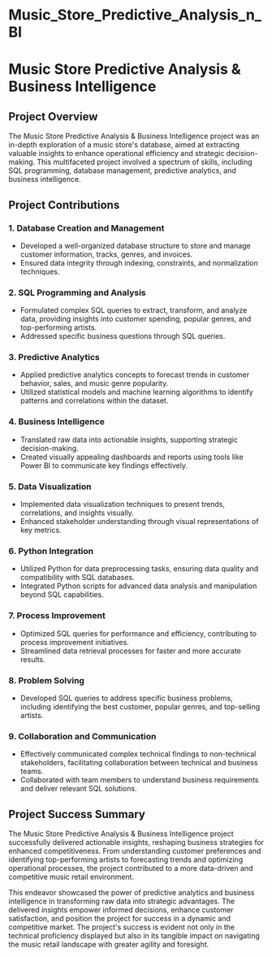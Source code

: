 # Music_Store_Predictive_Analysis_n_BI

# Music Store Predictive Analysis & Business Intelligence

## Project Overview

The Music Store Predictive Analysis & Business Intelligence project was an in-depth exploration of a music store's database, aimed at extracting valuable insights to enhance operational efficiency and strategic decision-making. This multifaceted project involved a spectrum of skills, including SQL programming, database management, predictive analytics, and business intelligence.

## Project Contributions

### 1. Database Creation and Management

- Developed a well-organized database structure to store and manage customer information, tracks, genres, and invoices.
- Ensured data integrity through indexing, constraints, and normalization techniques.

### 2. SQL Programming and Analysis

- Formulated complex SQL queries to extract, transform, and analyze data, providing insights into customer spending, popular genres, and top-performing artists.
- Addressed specific business questions through SQL queries.

### 3. Predictive Analytics

- Applied predictive analytics concepts to forecast trends in customer behavior, sales, and music genre popularity.
- Utilized statistical models and machine learning algorithms to identify patterns and correlations within the dataset.

### 4. Business Intelligence

- Translated raw data into actionable insights, supporting strategic decision-making.
- Created visually appealing dashboards and reports using tools like Power BI to communicate key findings effectively.

### 5. Data Visualization

- Implemented data visualization techniques to present trends, correlations, and insights visually.
- Enhanced stakeholder understanding through visual representations of key metrics.

### 6. Python Integration

- Utilized Python for data preprocessing tasks, ensuring data quality and compatibility with SQL databases.
- Integrated Python scripts for advanced data analysis and manipulation beyond SQL capabilities.

### 7. Process Improvement

- Optimized SQL queries for performance and efficiency, contributing to process improvement initiatives.
- Streamlined data retrieval processes for faster and more accurate results.

### 8. Problem Solving

- Developed SQL queries to address specific business problems, including identifying the best customer, popular genres, and top-selling artists.

### 9. Collaboration and Communication

- Effectively communicated complex technical findings to non-technical stakeholders, facilitating collaboration between technical and business teams.
- Collaborated with team members to understand business requirements and deliver relevant SQL solutions.

## Project Success Summary

The Music Store Predictive Analysis & Business Intelligence project successfully delivered actionable insights, reshaping business strategies for enhanced competitiveness. From understanding customer preferences and identifying top-performing artists to forecasting trends and optimizing operational processes, the project contributed to a more data-driven and competitive music retail environment.

This endeavor showcased the power of predictive analytics and business intelligence in transforming raw data into strategic advantages. The delivered insights empower informed decisions, enhance customer satisfaction, and position the project for success in a dynamic and competitive market. The project's success is evident not only in the technical proficiency displayed but also in its tangible impact on navigating the music retail landscape with greater agility and foresight.
